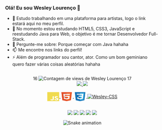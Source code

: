 ### Olá! Eu sou Wesley Lourenço 👋
- 🔭 Estudo trabalhando em uma plataforma para artistas, logo o link estará aqui no meu perfil.
 - 🌱 No momento estou estudando HTML5, CSS3, JavaScript e reestudando Java para Web, o objetivo é me tornar Desenvolvedor Full-Stack.
 - 💬 Pergunte-me sobre: Porque começar com Java hahaha
 - 📫 Me encontre nos links do perfil!
 - ⚡ Além de programador sou cantor, ator. Como um bom geminiano quero fazer várias coisas aleatórias hahaha
##

<div align="center">
16
    <img src="https://komarev.com/ghpvc/?username=sellerofideas&color=blue" alt="Contagem de views de Wesley Lourenço"/>    
17
</div> 

<div align="center">
  <a href="https://github.com/sellerofideas">
  <img height="180em" src="https://github-readme-stats.vercel.app/api?username=sellerofideas&show_icons=true&theme=dark&include_all_commits=true&count_private=true"/>
  <img height="180em" src="https://github-readme-stats.vercel.app/api/top-langs/?username=sellerofideas&layout=compact&langs_count=7&theme=dark"/>
</div>
 
<div style="display: inline_block" align="center" ><br>
  <img align="center" alt="Wesley-Js" height="30" width="40" src="https://raw.githubusercontent.com/devicons/devicon/master/icons/javascript/javascript-plain.svg">
  <img align="center" alt="Wesley-HTML" height="30" width="40" src="https://raw.githubusercontent.com/devicons/devicon/master/icons/html5/html5-original.svg">
  <img align="center" alt="Wesley-CSS" height="30" width="40" src="https://raw.githubusercontent.com/devicons/devicon/master/icons/css3/css3-original.svg">
  <img align="center" alt="Wesley-CSS" height="40" width="50" src="https://cdn.jsdelivr.net/gh/devicons/devicon/icons/java/java-original.svg" />  
</div>
  
##
 
<div align="center" >  
    <a href="https://instagram.com/thesellerofideas" target="_blank"><img src="https://img.shields.io/badge/-Instagram-%23E4405F?style=for-the-badge&logo=instagram&logoColor=white" target="_blank"></a>
   <a href="https://discord.gg/8CCDG9tT" target="_blank"><img src="https://img.shields.io/badge/Discord-8CCDG9tT?style=for-the-badge&logo=discord&logoColor=white" target="_blank"></a> 
    <a href = "mailto:thesellerofideas8@gmail.com"><img src="https://img.shields.io/badge/-Gmail-%23333?style=for-the-badge&logo=gmail&logoColor=white" target="_blank"></a>
    <a href="https://www.linkedin.com/in/sellerofideas" target="_blank"><img src="https://img.shields.io/badge/-LinkedIn-%230077B5?style=for-the-badge&logo=linkedin&logoColor=white" target="_blank"></a> 
    <a href="https://sellerofideas.github.io/estudando-html5-css3/" target="_blank"><img src="https://img.shields.io/badge/-Site HTML5-0000ff?style=for-the-badge&logo=&logoColor=white" target="_blank"></a> 
 
 ![Snake animation](https://github.com/sellerofideas/sellerofideas/blob/output/github-contribution-grid-snake.svg)
 
</div>
